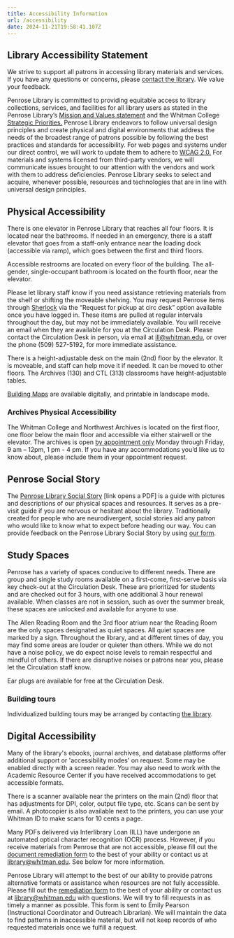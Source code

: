 ```yaml
---
title: Accessibility Information
url: /accessibility
date: 2024-11-21T19:58:41.107Z
---
```

## Library Accessibility Statement

We strive to support all patrons in accessing library materials and services. If you have any questions or concerns, please [contact the library](https://library.whitman.edu/contact_librarystaff/). We value your feedback.

Penrose Library is committed to providing equitable access to library collections, services, and facilities for all library users as stated in the Penrose Library’s [Mission and Values statement](https://library.whitman.edu/about_the_library/#penrose-mission-and-values-statement) and the Whitman College [Strategic Priorities.](https://www.whitman.edu/newsroom/archive/2017/strategic-priorities) Penrose Library endeavors to follow universal design principles and create physical and digital environments that address the needs of the broadest range of patrons possible by following the best practices and standards for accessibility. For web pages and systems under our direct control, we will work to update them to adhere to [WCAG 2.0.](https://www.w3.org/WAI/standards-guidelines/wcag/) For materials and systems licensed from third-party vendors, we will communicate issues brought to our attention with the vendors and work with them to address deficiencies. Penrose Library seeks to select and acquire, whenever possible, resources and technologies that are in line with universal design principles.

## Physical Accessibility

There is one elevator in Penrose Library that reaches all four floors. It is located near the bathrooms. If needed in an emergency, there is a staff elevator that goes from a staff-only entrance near the loading dock (accessible via ramp), which goes between the first and third floors.

Accessible restrooms are located on every floor of the building. The all-gender, single-occupant bathroom is located on the fourth floor, near the elevator. 

Please let library staff know if you need assistance retrieving materials from the shelf or shifting the moveable shelving. You may request Penrose items through [Sherlock](https://sherlock.whitman.edu/discovery/search?vid=01ALLIANCE_WHITC:WHITC_NEW&lang=en) via the “Request for pickup at circ desk” option available once you have logged in. These items are pulled at regular intervals throughout the day, but may not be immediately available. You will receive an email when they are available for you at the Circulation Desk. Please contact the Circulation Desk in person, via email at [ill@whitman.edu](mailto:ill@whitman.edu), or over the phone (509) 527-5192, for more immediate assistance.

There is a height-adjustable desk on the main (2nd) floor by the elevator. It is moveable, and staff can help move it if needed. It can be moved to other floors. The Archives (130) and CTL (313) classrooms have height-adjustable tables. 

[Building Maps](https://library.whitman.edu/map/) are available digitally, and printable in landscape mode.

### Archives Physical Accessibility

The Whitman College and Northwest Archives is located on the first floor, one floor below the main floor and accessible via either stairwell or the elevator. The archives is open [by appointment only](https://wcna.youcanbook.me/) Monday through Friday, 9 am – 12pm, 1 pm - 4 pm. If you have any accommodations you’d like us to know about, please include them in your appointment request. 

## Penrose Social Story

The [Penrose Library Social Story](<https://works.whitman.edu/socialstory >) \[link opens a PDF] is a guide with pictures and descriptions of our physical spaces and resources. It serves as a pre-visit guide if you are nervous or hesitant about the library. Traditionally created for people who are neurodivergent, social stories aid any patron who would like to know what to expect before heading our way. You can provide feedback on the Penrose Library Social Story by using [our form](https://forms.gle/MutHSccKoxnGoAWL8).

## Study Spaces

Penrose has a variety of spaces conducive to different needs. There are group and single study rooms available on a first-come, first-serve basis via key check-out at the Circulation Desk. These are prioritized for students and are checked out for 3 hours, with one additional 3 hour renewal available. When classes are not in session, such as over the summer break, these spaces are unlocked and available for anyone to use.

The Allen Reading Room and the 3rd floor atrium near the Reading Room are the only spaces designated as quiet spaces. All quiet spaces are marked by a sign. Throughout the library, and at different times of day, you may find some areas are louder or quieter than others. While we do not have a noise policy, we do expect noise levels to remain respectful and mindful of others. If there are disruptive noises or patrons near you, please let the Circulation staff know.

Ear plugs are available for free at the Circulation Desk. 

### Building tours

Individualized building tours may be arranged by contacting [the library](https://library.whitman.edu/contact_librarystaff/). 

## Digital Accessibility

Many of the library's ebooks, journal archives, and database platforms offer additional support or 'accessibility modes' on request. Some may be enabled directly with a screen reader. You may also need to work with the Academic Resource Center if you have received accommodations to get accessible formats. 

There is a scanner available near the printers on the main (2nd) floor that has adjustments for DPI, color, output file type, etc. Scans can be sent by email. A photocopier is also available next to the printers, you can use your Whitman ID to make scans for 10 cents a page.

Many PDFs delivered via Interlibrary Loan (ILL) have undergone an automated optical character recognition (OCR) process. However, if you receive materials from Penrose that are not accessible, please fill out the [document remediation form](https://docs.google.com/forms/d/e/1FAIpQLSfQ2N29D31VdMwPZ6Fex9HvWTbwfNxnb_i-212wlHxr46V_gg/viewform?usp=sf_link) to the best of your ability or contact us at library@whitman.edu. See below for more information.

Penrose Library will attempt to the best of our ability to provide patrons alternative formats or assistance when resources are not fully accessible. Please fill out the [remediation form](https://docs.google.com/forms/d/e/1FAIpQLSfQ2N29D31VdMwPZ6Fex9HvWTbwfNxnb_i-212wlHxr46V_gg/viewform?usp=sf_link) to the best of your ability or contact us at library@whitman.edu with questions. We will try to fill requests in as timely a manner as possible. This form is sent to Emily Pearson (Instructional Coordinator and Outreach Librarian). We will maintain the data to find patterns in inaccessible material, but will not keep records of who requested materials once we fulfill a request.